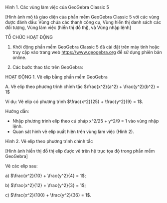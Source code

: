 Hình 1. Các vùng làm việc của GeoGebra Classic 5

[Hình ảnh mô tả giao diện của phần mềm GeoGebra Classic 5 với các vùng được đánh dấu: Vùng chứa các thanh công cụ, Vùng hiển thị danh sách các đối tượng, Vùng làm việc (hiển thị đồ thị), và Vùng nhập lệnh]

TỔ CHỨC HOẠT ĐỘNG

1. Khởi động phần mềm GeoGebra Classic 5 đã cài đặt trên máy tính hoặc truy cập vào trang web https://www.geogebra.org để sử dụng phiên bản online.

2. Các bước thao tác trên GeoGebra:

HOẠT ĐỘNG 1. Vẽ elip bằng phần mềm GeoGebra

A. Vẽ elip theo phương trình chính tắc $\frac{x^2}{a^2} + \frac{y^2}{b^2} = 1$

Ví dụ: Vẽ elip có phương trình $\frac{x^2}{25} + \frac{y^2}{9} = 1$.

Hướng dẫn:
- Nhập phương trình elip theo cú pháp x^2/25 + y^2/9 = 1 vào vùng nhập lệnh.
- Quan sát hình vẽ elip xuất hiện trên vùng làm việc (Hình 2).

Hình 2. Vẽ elip theo phương trình chính tắc

[Hình ảnh hiển thị đồ thị elip được vẽ trên hệ trục tọa độ trong phần mềm GeoGebra]

Vẽ các elip sau:

a) $\frac{x^2}{10} + \frac{y^2}{4} = 1$;

b) $\frac{x^2}{12} + \frac{y^2}{3} = 1$;

c) $\frac{x^2}{100} + \frac{y^2}{36} = 1$.